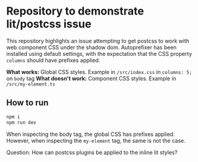 # Repository to demonstrate lit/postcss issue
This repository highlights an issue attempting to get postcss to work with web component CSS under the shadow dom. Autoprefixer has been installed using default settings, with the expectation that the CSS property `columns` should have prefixes applied.

**What works:** Global CSS styles. Example in `/src/index.css` in `columns: 5;` on `body` tag
**What doesn't work:** Component CSS styles. Example in `/src/my-element.ts`

## How to run
``` bash
npm i
npm run dev
```

When inspecting the body tag, the global CSS has prefixes applied. However, when inspecting the `my-element` tag, the same is not the case.

Question: How can postcss plugins be applied to the inline lit styles?